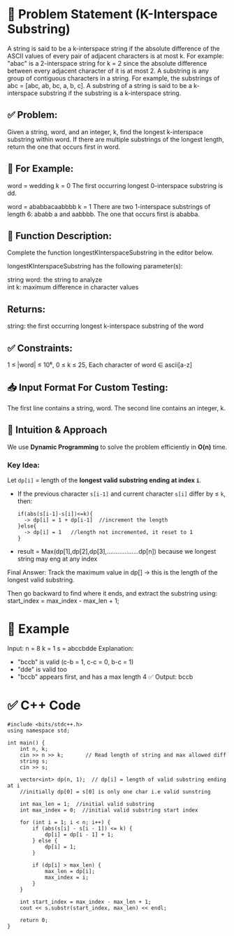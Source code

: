 # 📄 Problem Statement (K-Interspace Substring)
A string is said to be a k-interspace string if the absolute difference of the ASCII values of every pair of adjacent characters is at most k.
For example: "abac" is a 2-interspace string for k = 2 since the absolute difference between every adjacent character of it is at most 2.
A substring is any group of contiguous characters in a string. For example, the substrings of abc = [abc, ab, bc, a, b, c].
A substring of a string is said to be a k-interspace substring if the substring is a k-interspace string.

## ✅ Problem:
Given a string, word, and an integer, k, find the longest k-interspace substring within word.
If there are multiple substrings of the longest length, return the one that occurs first in word.

## 🧪 For Example:
word = wedding
k = 0
The first occurring longest 0-interspace substring is dd.
 
word = ababbacaabbbb
k = 1
There are two 1-interspace substrings of length 6: ababb a and aabbbb.
The one that occurs first is ababba.

## 🧠 Function Description:
Complete the function longestKInterspaceSubstring in the editor below.

longestKInterspaceSubstring has the following parameter(s):

string word: the string to analyze  
int k: maximum difference in character values

## Returns:  
string: the first occurring longest k-interspace substring of the word

## ✅ Constraints:
1 ≤ |word| ≤ 10⁶,
0 ≤ k ≤ 25,
Each character of word ∈ ascii[a-z]

## 📥 Input Format For Custom Testing:
The first line contains a string, word.
The second line contains an integer, k.


## 🧠 Intuition & Approach

We use **Dynamic Programming** to solve the problem efficiently in **O(n)** time.

### Key Idea:
Let `dp[i]` = length of the **longest valid substring ending at index `i`**.

- If the previous character `s[i-1]` and current character `s[i]` differ by ≤ `k`, then:
  ```
  if(abs(s[i-1]-s[i])<=k){
    -> dp[i] = 1 + dp[i-1]  //increment the length
  }else{
    -> dp[i] = 1   //length not incremented, it reset to 1
  }
  ```

- result =  Max(dp[1],dp[2],dp[3],..................dp[n]) because we longest string may eng at any index

Final Answer:
Track the maximum value in dp[] → this is the length of the longest valid substring.

Then go backward to find where it ends, and extract the substring using:
start_index = max_index - max_len + 1;

# 🧪 Example
Input:
n = 8
k = 1
s = abccbdde
Explanation:
- "bccb" is valid (c-b = 1, c-c = 0, b-c = 1)
- "dde" is valid too
- "bccb" appears first, and has a max length 4 ✅
Output:
bccb

# ✅ C++ Code
```
#include <bits/stdc++.h>
using namespace std;

int main() {
    int n, k;
    cin >> n >> k;       // Read length of string and max allowed diff
    string s;
    cin >> s;

    vector<int> dp(n, 1);  // dp[i] = length of valid substring ending at i
    //initially dp[0] = s[0] is only one char i.e valid sunstring

    int max_len = 1;  //initial valid substring
    int max_index = 0;  //initial valid substring start index

    for (int i = 1; i < n; i++) {
        if (abs(s[i] - s[i - 1]) <= k) {
            dp[i] = dp[i - 1] + 1;
        } else {
            dp[i] = 1;
        }

        if (dp[i] > max_len) {
            max_len = dp[i];
            max_index = i;
        }
    }

    int start_index = max_index - max_len + 1;
    cout << s.substr(start_index, max_len) << endl;

    return 0;
}
```
